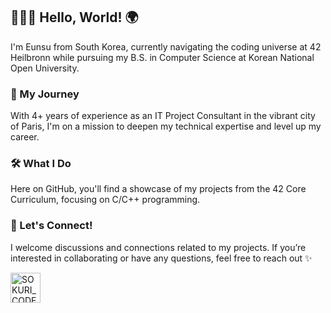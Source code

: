## 👩🏻‍💻 Hello, World! 🌍

I'm Eunsu from South Korea, currently navigating the coding universe at 42 Heilbronn while pursuing my B.S. in Computer Science at Korean National Open University.

### 💼 My Journey
With 4+ years of experience as an IT Project Consultant in the vibrant city of Paris, I'm on a mission to deepen my technical expertise and level up my career.

### 🛠️ What I Do
Here on GitHub, you'll find a showcase of my projects from the 42 Core Curriculum, focusing on C/C++ programming.

### 🌟 Let's Connect!
I welcome discussions and connections related to my projects. If you’re interested in collaborating or have any questions, feel free to reach out ✨

<a href="https://linkedin.com/in/eunsuahn" target="_blank">
    <img align="left" alt="SOKURI_CODE | LinkedIn" width="48px" src="https://img.icons8.com/color/48/000000/linkedin.png" />
</a>
